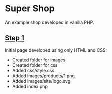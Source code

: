 # Super Shop

An example shop developed in vanilla PHP.

## [Step 1](https://github.com/arestivo/supershop/tree/step1)

Initial page developed using only HTML and CSS:

  * Created folder for images
  * Created folder for css
  * Added css/style.css
  * Added images/products/1.png
  * Added images/site/logo.svg
  * Added index.php


